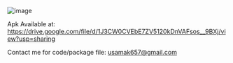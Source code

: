 ![image](https://github.com/AnasMansha/SpaceShooterVR/assets/90675328/0bd6a991-62a3-4c09-9ee3-f48e2a5b9e36)

Apk Available at: https://drive.google.com/file/d/1J3CW0CVEbE7ZV5120kDnVAFsos__9BXj/view?usp=sharing

Contact me for code/package file:
usamak657@gmail.com
